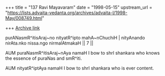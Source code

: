 +++
title = "137 Ravi Mayavaram"
date = "1998-05-15"
upstream_url = "https://lists.advaita-vedanta.org/archives/advaita-l/1998-May/008749.html"

+++
[Archive link](https://lists.advaita-vedanta.org/archives/advaita-l/1998-May/008749.html)

purANasmR^itisAraj~no nityatR^ipto mahA~nChuchiH |
nityAnando nirAta.nko nissa.ngo nirmalAtmakaH || 7 ||

AUM puraNasmR^itisAraj~nAya namaH
I bow to shrI shankara who knows the essence of puraNas and smR^iti.

AUM nityatR^iptAya namaH
I bow to shrI shankara who is ever content.

